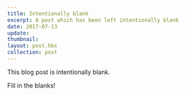 ```yaml
---
title: Intentionally blank
excerpt: A post which has been left intentionally blank
date: 2017-07-13
update: 
thumbnail: 
layout: post.hbs
collection: post
---
```


This blog post is intentionally blank.

Fill in the blanks!

